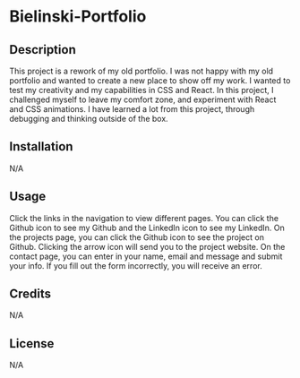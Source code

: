# Bielinski-Portfolio

## Description

This project is a rework of my old portfolio. I was not happy with my old portfolio and wanted to create a new place to show off my work. I wanted to test my creativity and my capabilities in CSS and React. In this project, I challenged myself to leave my comfort zone, and experiment with React and CSS animations. I have learned a lot from this project, through debugging and thinking outside of the box.

## Installation

N/A

## Usage

Click the links in the navigation to view different pages. You can click the Github icon to see my Github and the LinkedIn icon to see my LinkedIn. On the projects page, you can click the Github icon to see the project on Github. Clicking the arrow icon will send you to the project website. On the contact page, you can enter in your name, email and message and submit your info. If you fill out the form incorrectly, you will receive an error.

## Credits

N/A

## License

N/A
